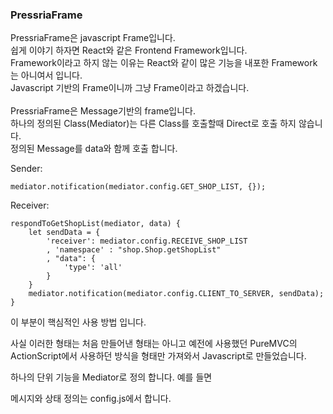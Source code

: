 ### PressriaFrame
PressriaFrame은 javascript Frame입니다.<br/>
쉽게 이야기 하자면 React와 같은 Frontend Framework입니다.<br/>
Framework이라고 하지 않는 이유는 React와 같이 많은 기능을 내포한 Framework는 아니여서 입니다.<br/>
Javascript 기반의 Frame이니까 그냥 Frame이라고 하겠습니다.<br/>
<br/>
PressriaFrame은 Message기반의 frame입니다.<br/>
하나의 정의된 Class(Mediator)는 다른 Class를 호출할때 Direct로 호출 하지 않습니다.<br/>
정의된 Message를 data와 함께 호출 합니다.<br/>

Sender:

    mediator.notification(mediator.config.GET_SHOP_LIST, {});
    
Receiver:

	respondToGetShopList(mediator, data) {
		let sendData = {
			'receiver': mediator.config.RECEIVE_SHOP_LIST
			, 'namespace' : "shop.Shop.getShopList"
			, "data": {
				'type': 'all'
			}
		}
		mediator.notification(mediator.config.CLIENT_TO_SERVER, sendData);
	}
    
이 부분이 핵심적인 사용 방법 입니다.

사실 이러한 형태는 처음 만들어낸 형태는 아니고 예전에 사용했던 PureMVC의 ActionScript에서 사용하던 방식을 형태만 가져와서 Javascript로 만들었습니다.

하나의 단위 기능을 Mediator로 정의 합니다.
예를 들면


메시지와 상태 정의는 config.js에서 합니다.